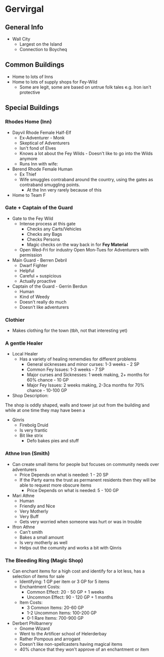 # Gervirgal
## General Info
* Wall City
  * Largest on the Island
  * Connection to Boycheq

## Common Buildings
* Home to lots of Inns
* Home to lots of supply shops for Fey-Wild
  * Some are legit, some are based on untrue folk tales e.g. Iron isn't protective

## Special Buildings
### Rhodes Home (Inn)
* Dayvil Rhode Female Half-Elf
  * Ex-Adventurer - Monk
  * Skeptical of Adventurers
  * Isn't fond of Elves
  * Knows a lot about the Fey Wilds - Doesn't like to go into the Wilds anymore
  * Runs Inn with wife:
* Berend Rhode Female Human  
  * Ex Thief
  * Wife smuggles contraband around the country, using the gates as contraband smuggling points.
    * At the Inn very rarely because of this
* Home to Team F

### Gate + Captain of the Guard
* Gate to the Fey Wild
  * Intense process at this gate
    * Checks any Carts/Vehicles
    * Checks any Bags
    * Checks Persons
    * Magic checks on the way back in for **Fey Material**
  * Open Wed-Fri for industry Open Mon-Tues for Adventurers with permission
* Main Guard - Berren Debril
  * Dwarf Fighter
  * Helpful
  * Careful + suspicious
  * Actually proactive
* Captain of the Guard - Gerrin Berdun
  * Human
  * Kind of Weedy
  * Doesn't really do much
  * Doesn't like adventurers

### Clothier
* Makes clothing for the town (tbh, not that interesting yet)

### A gentle Healer
* Local Healer
  * Has a variety of healing rememdies for different problems
    * General sicknesses and minor curses: 1-3 weeks - 2 SP
    * Common Fey Issues: 1-3 weeks - 7 SP
    * Major curses and Sicknesses: 1 week making, 2+ months for 60% chance - 10 GP
    * Major Fey Issues: 2 weeks making, 2-3ca months for 70% chance - 10-100 GP
* Shop Description:

The shop is oddly shaped, walls and tower jut out from the building and while at one time they may have been a

* Qinris
  * Firebolg Druid
  * Is very frantic
  * Bit like strix
    * Defo bakes pies and stuff


### Athne Iron (Smith)
* Can create small items for people but focuses on community needs over adventurers
  * Price Depends on what is needed: 1 - 20 SP
  * If the Party earns the trust as permanent residents then they will be able to request more obscure items
    * Price Depends on what is needed: 5 - 100 GP
* Mari Athne
  * Human
  * Friendly and Nice
  * Very Motherly
  * Very Buff
  * Gets very worried when someone was hurt or was in trouble
* Ifron Athne
  * Can't smith
  * Bakes a small amount
  * Is very motherly as well
  * Helps out the comunity and works a bit with Qinris

### The Bleeding Ring (Magic Shop)
* Can enchant items for a high cost and identify for a lot less, has a selection of items for sale
  * Identifying: 1 GP per item or 3 GP for 5 items
  * Enchantment Costs:
    * Common Effect: 20 - 50 GP + 1 weeks
    * Uncommon Effect: 90 - 120 GP + 1 months
  * Item Costs:
    * 3 Common Items: 20-60 GP
    * 1-2 Uncommon Items: 100-200 GP
    * 0-1 Rare Items: 700-900 GP
* Derbert Philbarnery
  * Gnome Wizard
  * Went to the Artificer school of Helerderbay
  * Rather Pompous and arrogant
  * Doesn't like non-spellcasters having magical items
  * 40% chance that they won't approve of an enchantment or item
